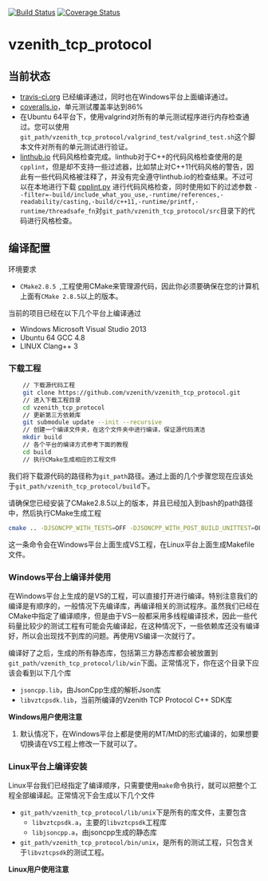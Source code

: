 [![Build Status](https://travis-ci.org/vzenith/vzenith_tcp_protocol.svg?branch=master)](https://travis-ci.org/vzenith/vzenith_tcp_protocol)
[![Coverage Status](https://coveralls.io/repos/github/vzenith/vzenith_tcp_protocol/badge.svg?branch=master)](https://coveralls.io/github/vzenith/vzenith_tcp_protocol?branch=master)

# vzenith_tcp_protocol

## 当前状态

- [travis-ci.org](https://travis-ci.org/vzenith/vzenith_tcp_protocol "travis-ci.org") 已经编译通过，同时也在Windows平台上面编译通过。
- [coveralls.io](https://coveralls.io/github/vzenith/vzenith_tcp_protocol?branch=master")，单元测试覆盖率达到86%
- 在Ubuntu 64平台下，使用valgrind对所有的单元测试程序进行内存检查通过。您可以使用 `git_path/vzenith_tcp_protocol/valgrind_test/valgrind_test.sh`这个脚本文件对所有的单元测试进行验证。
- [linthub.io](https://linthub.io/events) 代码风格检查完成。linthub对于C++的代码风格检查使用的是`cpplint`，但是却不支持一些过滤器，比如禁止对C++11代码风格的警告，因此有一些代码风格被注释了，并没有完全遵守linthub.io的检查结果。不过可以在本地进行下载 [cpplint.py](https://pypi.python.org/pypi/cpplint") 进行代码风格检查，同时使用如下的过滤参数 `--filter=-build/include_what_you_use,-runtime/references,-readability/casting,-build/c++11,-runtime/printf,-runtime/threadsafe_fn`对`git_path/vzenith_tcp_protocol/src`目录下的代码进行风格检查。

## 编译配置

环境要求

- `CMake2.8.5 `,工程使用CMake来管理源代码，因此你必须要确保在您的计算机上面有`CMake 2.8.5`以上的版本。

当前的项目已经在以下几个平台上编译通过

- Windows Microsoft Visual Studio 2013 
- Ubuntu 64 GCC 4.8
- LINUX Clang++ 3

### 下载工程

```bash
	// 下载源代码工程
	git clone https://github.com/vzenith/vzenith_tcp_protocol.git
	// 进入下载工程目录	
	cd vzenith_tcp_protocol
	// 更新第三方依赖库
	git submodule update --init --recursive
	// 创建一个编译文件夹，在这个文件夹中进行编译，保证源代码清洁
	mkdir build
	// 各个平台的编译方式参考下面的教程
	cd build
	// 执行CMake生成相应的工程文件
```

我们将下载源代码的路径称为`git_path`路径。通过上面的几个步骤您现在应该处于`git_path/vzenith_tcp_protocol/build`下。

请确保您已经安装了CMake2.8.5以上的版本，并且已经加入到bash的path路径中，然后执行CMake生成工程

```bash
cmake .. -DJSONCPP_WITH_TESTS=OFF -DJSONCPP_WITH_POST_BUILD_UNITTEST=OFF -DENABLE_UNIT_TEST=OFF
```

这一条命令会在Windows平台上面生成VS工程，在Linux平台上面生成Makefile文件。

### Windows平台上编译并使用

在Windows平台上生成的是VS的工程，可以直接打开进行编译。特别注意我们的编译是有顺序的，一般情况下先编译库，再编译相关的测试程序。虽然我们已经在CMake中指定了编译顺序，但是由于VS一般都采用多线程编译技术，因此一些代码量比较少的测试工程有可能会先编译起，在这种情况下，一些依赖库还没有编译好，所以会出现找不到库的问题。再使用VS编译一次就行了。

编译好了之后，生成的所有静态库，包括第三方静态库都会被放置到`git_path/vzenith_tcp_protocol/lib/win`下面。正常情况下，你在这个目录下应该会看到以下几个库

- `jsoncpp.lib`，由JsonCpp生成的解析Json库
- `libvztcpsdk.lib`，当前所编译的Vzenith TCP Protocol C++ SDK库

**Windows用户使用注意**

1. 默认情况下，在Windows平台上都是使用的MT/MtD的形式编译的，如果想要切换请在VS工程上修改一下就可以了。

### Linux平台上编译安装

Linux平台我们已经指定了编译顺序，只需要使用`make`命令执行，就可以把整个工程全部编译起。正常情况下会生成以下几个文件

- `git_path/vzenith_tcp_protocol/lib/unix`下是所有的库文件，主要包含
	- `libvztcpsdk.a`，主要的`libvztcpsdk`工程库
	- `libjsoncpp.a`，由jsoncpp生成的静态库
- `git_path/vzenith_tcp_protocol/bin/unix`，是所有的测试工程，只包含关于`libvztcpsdk`的测试工程。

**Linux用户使用注意**